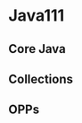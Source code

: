 # Java111

Core Java
--------------------------------------------
Collections
-------------------------------------------------------
OPPs
---------------

